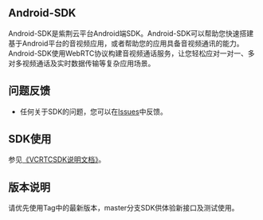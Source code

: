 ## Android-SDK

Android-SDK是紫荆云平台Android端SDK。Android-SDK可以帮助您快速搭建基于Android平台的音视频应用，或者帮助您的应用具备音视频通讯的能力。Android-SDK使用WebRTC协议构建音视频通话服务，让您轻松应对一对一、多对多视频通话及实时数据传输等复杂应用场景。

## 问题反馈

* 任何关于SDK的问题，您可以在[Issues](https://github.com/zijingcloud/Android-SDK/issues/new)中反馈。

## SDK使用

参见[《VCRTCSDK说明文档》](https://github.com/zijingcloud/Android-SDK/blob/master/Docs/VCRTCSDK说明文档.md)。

## 版本说明
请优先使用Tag中的最新版本，master分支SDK供体验新接口及测试使用。

